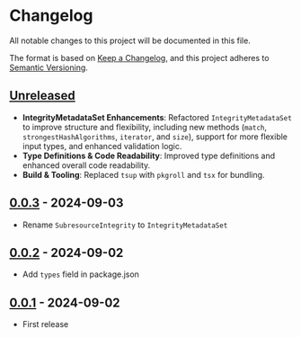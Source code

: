 # Changelog

All notable changes to this project will be documented in this file.

The format is based on [Keep a Changelog](https://keepachangelog.com/en/1.1.0/),
and this project adheres to [Semantic Versioning](https://semver.org/spec/v2.0.0.html).

## [Unreleased]

- **IntegrityMetadataSet Enhancements**: Refactored `IntegrityMetadataSet` to improve structure and flexibility, including new methods (`match`, `strongestHashAlgorithms`, `iterator`, and `size`), support for more flexible input types, and enhanced validation logic.
- **Type Definitions & Code Readability**: Improved type definitions and enhanced overall code readability.
- **Build & Tooling**: Replaced `tsup` with `pkgroll` and `tsx` for bundling.

## [0.0.3] - 2024-09-03

- Rename `SubresourceIntegrity` to `IntegrityMetadataSet`

## [0.0.2] - 2024-09-02

- Add `types` field in package.json

## [0.0.1] - 2024-09-02

- First release

[0.0.3]: https://github.com/kou029w/websri/compare/v0.0.2...v0.0.3
[0.0.2]: https://github.com/kou029w/websri/compare/v0.0.1...v0.0.2
[0.0.1]: https://github.com/kou029w/usri/releases/tag/v0.0.1
[unreleased]: https://github.com/kou029w/websri/compare/v0.0.3...HEAD
